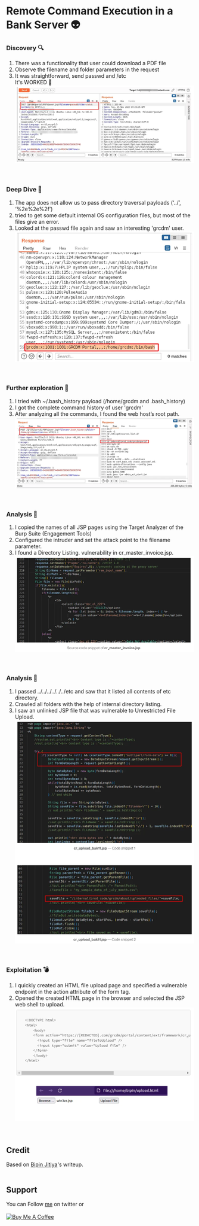 # Remote Command Execution in a Bank Server 👽

### Discovery 🔍
1. There was a functionality that user could download a PDF file<br>
2. Observe the filename and folder parameters in the request<br>
3. It was straightforward, send passwd  and /etc<br>
It's WORKED 🥳<br>
![20230317-1.png](../images/20230317-1.png)<br>
<br>&nbsp;

### Deep Dive 🔬
1. The app does not allow us to pass directory traversal payloads (‘../’, ‘%2e%2e%2f’)<br>
2. tried to get some default internal OS configuration files, but most of the files give an error.<br>
3. Looked at the passwd file again and saw an interesting 'grcdm' user.<br>
![20230317-2.png](../images/20230317-2.png)<br>
<br>&nbsp;

### Further exploration 🔦
1. I tried with ~/.bash_history payload (/home/grcdm and .bash_history)
2. I got the complete command history of user 'grcdm'
3. After analyzing all the commands, I found the web host’s root path.
![20230317-3.png](../images/20230317-3.png)<br>
<br>&nbsp;

### Analysis 🧩
1. I copied the names of all JSP pages using the Target Analyzer of the Burp Suite (Engagement Tools)
2. Configured the intruder and set the attack point to the filename parameter.
3. I found a Directory Listing. vulnerability in cr_master_invoice.jsp.
![20230317-4.png](../images/20230317-4.png)<br>
<br>&nbsp;

### Analysis 🧩
1. I passed ../../../../../../etc and saw that it listed all contents of etc directory.
2. Crawled all folders with the help of internal directory listing.
3. I saw an unlinked JSP file that was vulnerable to Unrestricted File Upload.
![20230317-5.png](../images/20230317-5.png)<br>
<br>&nbsp;

### Exploitation 💣
1. I quickly created an HTML file upload page and specified a vulnerable endpoint in the action attribute of the form tag.
2. Opened the created HTML page in the browser and selected the JSP web shell to upload.
![20230317-6.png](../images/20230317-6.png)<br>
<br>&nbsp;

## Credit
Based on [Bipin Jitiya](https://medium.com/@win3zz/remote-command-execution-in-a-bank-server-b213f9f42afe)'s writeup.
<br>&nbsp;

## Support
You can Follow [me](https://twitter.com/MeAsHacker_HNA) on twitter or
<br><br><a href="https://www.buymeacoffee.com/NafisiAslH" target="_blank"><img src="https://cdn.buymeacoffee.com/buttons/v2/default-yellow.png" alt="Buy Me A Coffee" style="height: 60px !important;width: 217px !important;" ></a>
